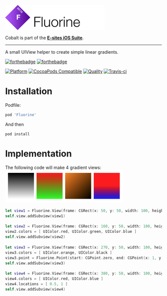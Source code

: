 ![Fluorine](Assets/logo.png)

Cobalt is part of the **[E-sites iOS Suite](https://github.com/e-sites/iOS-Suite)**.

---

A small UIView helper to create simple linear gradients.

[![forthebadge](http://forthebadge.com/images/badges/made-with-swift.svg)](http://forthebadge.com) [![forthebadge](http://forthebadge.com/images/badges/built-with-swag.svg)](http://forthebadge.com)

[![Platform](https://img.shields.io/cocoapods/p/Fluorine.svg?style=flat)](http://cocoadocs.org/docsets/Fluorine)
[![CocoaPods Compatible](https://img.shields.io/cocoapods/v/Fluorine.svg)](http://cocoadocs.org/docsets/Fluorine)
[![Quality](https://apps.e-sites.nl/cocoapodsquality/Fluorine/badge.svg?004)](https://cocoapods.org/pods/Fluorine/quality)
[![Travis-ci](https://travis-ci.org/e-sites/Fluorine.svg?branch=master&001)](https://travis-ci.org/e-sites/Fluorine)


# Installation

Podfile:

```ruby
pod 'Fluorine'
```

And then

```
pod install
```

# Implementation

The following code will make 4 gradient views:    
![Screenshot](Assets/screenshot.png)

```swift
let view1 = Fluorine.View(frame: CGRect(x: 50, y: 50, width: 100, height: 100))
self.view.addSubview(view1)

let view2 = Fluorine.View(frame: CGRect(x: 160, y: 50, width: 100, height: 100))
view2.colors = [ UIColor.red, UIColor.green, UIColor.blue ]
self.view.addSubview(view2)

let view3 = Fluorine.View(frame: CGRect(x: 270, y: 50, width: 100, height: 100))
view3.colors = [ UIColor.orange, UIColor.black ]
view3.point = Fluorine.Point(start: CGPoint.zero, end: CGPoint(x: 1, y: 1))
self.view.addSubview(view3)

let view4 = Fluorine.View(frame: CGRect(x: 380, y: 50, width: 100, height: 100))
view4.colors = [ UIColor.red, UIColor.blue ]
view4.locations = [ 0.5, 1 ]
self.view.addSubview(view4)
```